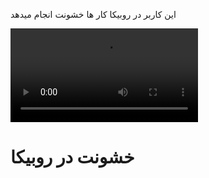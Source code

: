 این کاربر در روبیکا کار ها خشونت انجام میدهد

![خشونت](https://uploadkon.ir/uploads/aa0a29_24Report-The-violence-of-oppressors-to-people.mp4) 

# خشونت در روبیکا
